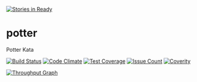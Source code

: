 [![Stories in Ready](https://badge.waffle.io/modernmaster/katas.png?label=ready&title=Ready)](https://waffle.io/modernmaster/katas)
# potter
Potter Kata

[![Build Status](https://travis-ci.org/modernmaster/katas.svg?branch=master)][travis]
[![Code Climate](https://codeclimate.com/github/modernmaster/katas/badges/gpa.svg)][codeclimate]
[![Test Coverage](https://codeclimate.com/github/modernmaster/katas/badges/coverage.svg)][coverage]
[![Issue Count](https://codeclimate.com/github/modernmaster/katas/badges/issue_count.svg)][issues]
[![Coverity](https://scan.coverity.com/projects/8939/badge.svg)][coverity]

[travis]: http://travis-ci.org/modernmaster/katas
[codeclimate]: https://codeclimate.com/github/modernmaster/katas
[coverage]: https://codeclimate.com/github/modernmaster/katas/coverage
[issues]: https://codeclimate.com/github/modernmaster/katas
[coverity]: https://scan.coverity.com/projects/modernmaster-katas
[![Throughput Graph](https://graphs.waffle.io/modernmaster/katas/throughput.svg)](https://waffle.io/modernmaster/katas/metrics/throughput)